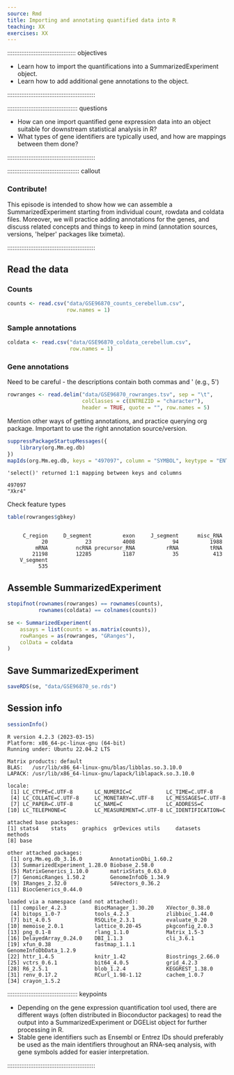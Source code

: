 ```yaml
---
source: Rmd
title: Importing and annotating quantified data into R
teaching: XX
exercises: XX
---
```




::::::::::::::::::::::::::::::::::::::: objectives

- Learn how to import the quantifications into a SummarizedExperiment object.
- Learn how to add additional gene annotations to the object.

::::::::::::::::::::::::::::::::::::::::::::::::::

:::::::::::::::::::::::::::::::::::::::: questions

- How can one import quantified gene expression data into an object suitable for downstream statistical analysis in R?
- What types of gene identifiers are typically used, and how are mappings between them done? 


::::::::::::::::::::::::::::::::::::::::::::::::::

:::::::::::::::::::::::::::::::::::::::::  callout

### Contribute!

This episode is intended to show how we can assemble a SummarizedExperiment
starting from individual count, rowdata and coldata files. Moreover, we will
practice adding annotations for the genes, and discuss related concepts
and things to keep in mind (annotation sources, versions, 'helper' packages
like tximeta).


::::::::::::::::::::::::::::::::::::::::::::::::::

## Read the data

### Counts


```r
counts <- read.csv("data/GSE96870_counts_cerebellum.csv", 
                   row.names = 1)
```

### Sample annotations


```r
coldata <- read.csv("data/GSE96870_coldata_cerebellum.csv",
                    row.names = 1)
```

### Gene annotations

Need to be careful - the descriptions contain both commas and ' (e.g., 5')


```r
rowranges <- read.delim("data/GSE96870_rowranges.tsv", sep = "\t", 
                        colClasses = c(ENTREZID = "character"),
                        header = TRUE, quote = "", row.names = 5)
```

Mention other ways of getting annotations, and practice querying org package.
Important to use the right annotation source/version.


```r
suppressPackageStartupMessages({
    library(org.Mm.eg.db)
})
mapIds(org.Mm.eg.db, keys = "497097", column = "SYMBOL", keytype = "ENTREZID")
```

```{.output}
'select()' returned 1:1 mapping between keys and columns
```

```{.output}
497097 
"Xkr4" 
```

Check feature types


```r
table(rowranges$gbkey)
```

```{.output}

     C_region     D_segment          exon     J_segment      misc_RNA 
           20            23          4008            94          1988 
         mRNA         ncRNA precursor_RNA          rRNA          tRNA 
        21198         12285          1187            35           413 
    V_segment 
          535 
```

## Assemble SummarizedExperiment


```r
stopifnot(rownames(rowranges) == rownames(counts),
          rownames(coldata) == colnames(counts))

se <- SummarizedExperiment(
    assays = list(counts = as.matrix(counts)),
    rowRanges = as(rowranges, "GRanges"),
    colData = coldata
)
```

## Save SummarizedExperiment


```r
saveRDS(se, "data/GSE96870_se.rds")
```

## Session info


```r
sessionInfo()
```

```{.output}
R version 4.2.3 (2023-03-15)
Platform: x86_64-pc-linux-gnu (64-bit)
Running under: Ubuntu 22.04.2 LTS

Matrix products: default
BLAS:   /usr/lib/x86_64-linux-gnu/blas/libblas.so.3.10.0
LAPACK: /usr/lib/x86_64-linux-gnu/lapack/liblapack.so.3.10.0

locale:
 [1] LC_CTYPE=C.UTF-8       LC_NUMERIC=C           LC_TIME=C.UTF-8       
 [4] LC_COLLATE=C.UTF-8     LC_MONETARY=C.UTF-8    LC_MESSAGES=C.UTF-8   
 [7] LC_PAPER=C.UTF-8       LC_NAME=C              LC_ADDRESS=C          
[10] LC_TELEPHONE=C         LC_MEASUREMENT=C.UTF-8 LC_IDENTIFICATION=C   

attached base packages:
[1] stats4    stats     graphics  grDevices utils     datasets  methods  
[8] base     

other attached packages:
 [1] org.Mm.eg.db_3.16.0         AnnotationDbi_1.60.2       
 [3] SummarizedExperiment_1.28.0 Biobase_2.58.0             
 [5] MatrixGenerics_1.10.0       matrixStats_0.63.0         
 [7] GenomicRanges_1.50.2        GenomeInfoDb_1.34.9        
 [9] IRanges_2.32.0              S4Vectors_0.36.2           
[11] BiocGenerics_0.44.0        

loaded via a namespace (and not attached):
 [1] compiler_4.2.3         BiocManager_1.30.20    XVector_0.38.0        
 [4] bitops_1.0-7           tools_4.2.3            zlibbioc_1.44.0       
 [7] bit_4.0.5              RSQLite_2.3.1          evaluate_0.20         
[10] memoise_2.0.1          lattice_0.20-45        pkgconfig_2.0.3       
[13] png_0.1-8              rlang_1.1.0            Matrix_1.5-3          
[16] DelayedArray_0.24.0    DBI_1.1.3              cli_3.6.1             
[19] xfun_0.38              fastmap_1.1.1          GenomeInfoDbData_1.2.9
[22] httr_1.4.5             knitr_1.42             Biostrings_2.66.0     
[25] vctrs_0.6.1            bit64_4.0.5            grid_4.2.3            
[28] R6_2.5.1               blob_1.2.4             KEGGREST_1.38.0       
[31] renv_0.17.2            RCurl_1.98-1.12        cachem_1.0.7          
[34] crayon_1.5.2          
```

:::::::::::::::::::::::::::::::::::::::: keypoints

- Depending on the gene expression quantification tool used, there are different ways (often distributed in Bioconductor packages) to read the output into a SummarizedExperiment or DGEList object for further processing in R.
- Stable gene identifiers such as Ensembl or Entrez IDs should preferably be used as the main identifiers throughout an RNA-seq analysis, with gene symbols added for easier interpretation.


::::::::::::::::::::::::::::::::::::::::::::::::::


